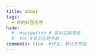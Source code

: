 ```yaml
---
title: about
tags:
  - 你的标签名字
hide:
  #- navigation # 显示右侧导航
  #- toc #显示左侧导航
comments: true  #评论，默认不开启
---
```

